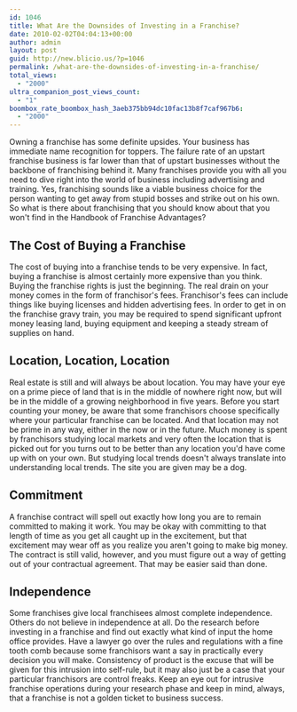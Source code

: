 ```yaml
---
id: 1046
title: What Are the Downsides of Investing in a Franchise?
date: 2010-02-02T04:04:13+00:00
author: admin
layout: post
guid: http://new.blicio.us/?p=1046
permalink: /what-are-the-downsides-of-investing-in-a-franchise/
total_views:
  - "2000"
ultra_companion_post_views_count:
  - "1"
boombox_rate_boombox_hash_3aeb375bb94dc10fac13b8f7caf967b6:
  - "2000"
---
```

Owning a franchise has some definite upsides. Your business has immediate name recognition for toppers. The failure rate of an upstart franchise business is far lower than that of upstart businesses without the backbone of franchising behind it. Many franchises provide you with all you need to dive right into the world of business including advertising and training. Yes, franchising sounds like a viable business choice for the person wanting to get away from stupid bosses and strike out on his own. So what is there about franchising that you should know about that you won't find in the Handbook of Franchise Advantages?

## The Cost of Buying a Franchise

The cost of buying into a franchise tends to be very expensive. In fact, buying a franchise is almost certainly more expensive than you think. Buying the franchise rights is just the beginning. The real drain on your money comes in the form of franchisor's fees. Franchisor's fees can include things like buying licenses and hidden advertising fees. In order to get in on the franchise gravy train, you may be required to spend significant upfront money leasing land, buying equipment and keeping a steady stream of supplies on hand.

## Location, Location, Location

Real estate is still and will always be about location. You may have your eye on a prime piece of land that is in the middle of nowhere right now, but will be in the middle of a growing neighborhood in five years. Before you start counting your money, be aware that some franchisors choose specifically where your particular franchise can be located. And that location may not be prime in any way, either in the now or in the future. Much money is spent by franchisors studying local markets and very often the location that is picked out for you turns out to be better than any location you'd have come up with on your own. But studying local trends doesn't always translate into understanding local trends. The site you are given may be a dog.

## Commitment

A franchise contract will spell out exactly how long you are to remain committed to making it work. You may be okay with committing to that length of time as you get all caught up in the excitement, but that excitement may wear off as you realize you aren't going to make big money. The contract is still valid, however, and you must figure out a way of getting out of your contractual agreement. That may be easier said than done.

## Independence

Some franchises give local franchisees almost complete independence. Others do not believe in independence at all. Do the research before investing in a franchise and find out exactly what kind of input the home office provides. Have a lawyer go over the rules and regulations with a fine tooth comb because some franchisors want a say in practically every decision you will make. Consistency of product is the excuse that will be given for this intrusion into self-rule, but it may also just be a case that your particular franchisors are control freaks. Keep an eye out for intrusive franchise operations during your research phase and keep in mind, always, that a franchise is not a golden ticket to business success.